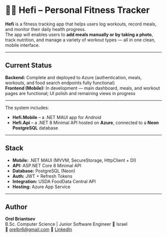 # 🏋️‍♀️ Hefi – Personal Fitness Tracker

**Hefi** is a fitness tracking app that helps users log workouts, record meals, and monitor their daily health progress.  
The app will enables users to **add meals manually or by taking a photo**, track nutrition, and manage a variety of workout types — all in one clean, mobile interface.

---
## Current Status
 **Backend:** Complete and deployed to Azure (authentication, meals, workouts, and food search endpoints fully functional)  
 **Frontend (Mobile):** In development — main dashboard, meals, and workout pages are functional; UI polish and remaining views in progress

---
The system includes:
- **Hefi.Mobile** – a .NET MAUI app for Android
- **Hefi.Api** – a .NET 8 Minimal API hosted on **Azure**, connected to a **Neon PostgreSQL** database

---
## Stack
- **Mobile:** .NET MAUI (MVVM, SecureStorage, HttpClient + DI)
- **API:** ASP.NET Core 8 Minimal API  
- **Database:** PostgreSQL (Neon)  
- **Auth:** JWT + Refresh Tokens  
- **Integration:** USDA FoodData Central API  
- **Hosting:** Azure App Service  

---

## Author
**Orel Briantsev**  
B.Sc. Computer Science | Junior Software Engineer
📍 Israel  
📧 orelbr6@gmail.com
🔗 [LinkedIn](https://www.linkedin.com/in/orel-briantsev)
